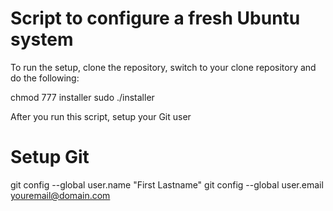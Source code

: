 Script to configure a fresh Ubuntu system
=========================================


To run the setup, clone the repository, switch to your clone repository and do the following:

chmod 777 installer
sudo ./installer

After you run this script, setup your Git user
# Setup Git
git config --global user.name "First Lastname"
git config --global user.email youremail@domain.com



